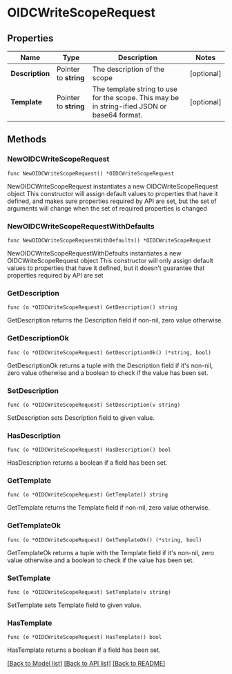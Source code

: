 # OIDCWriteScopeRequest


## Properties

Name | Type | Description | Notes
------------ | ------------- | ------------- | -------------
**Description** | Pointer to **string** | The description of the scope | [optional] 
**Template** | Pointer to **string** | The template string to use for the scope. This may be in string-ified JSON or base64 format. | [optional] 



## Methods


### NewOIDCWriteScopeRequest

`func NewOIDCWriteScopeRequest() *OIDCWriteScopeRequest`

NewOIDCWriteScopeRequest instantiates a new OIDCWriteScopeRequest object
This constructor will assign default values to properties that have it defined,
and makes sure properties required by API are set, but the set of arguments
will change when the set of required properties is changed

### NewOIDCWriteScopeRequestWithDefaults

`func NewOIDCWriteScopeRequestWithDefaults() *OIDCWriteScopeRequest`

NewOIDCWriteScopeRequestWithDefaults instantiates a new OIDCWriteScopeRequest object
This constructor will only assign default values to properties that have it defined,
but it doesn't guarantee that properties required by API are set


### GetDescription

`func (o *OIDCWriteScopeRequest) GetDescription() string`

GetDescription returns the Description field if non-nil, zero value otherwise.

### GetDescriptionOk

`func (o *OIDCWriteScopeRequest) GetDescriptionOk() (*string, bool)`

GetDescriptionOk returns a tuple with the Description field if it's non-nil, zero value otherwise
and a boolean to check if the value has been set.

### SetDescription

`func (o *OIDCWriteScopeRequest) SetDescription(v string)`

SetDescription sets Description field to given value.


### HasDescription

`func (o *OIDCWriteScopeRequest) HasDescription() bool`

HasDescription returns a boolean if a field has been set.




### GetTemplate

`func (o *OIDCWriteScopeRequest) GetTemplate() string`

GetTemplate returns the Template field if non-nil, zero value otherwise.

### GetTemplateOk

`func (o *OIDCWriteScopeRequest) GetTemplateOk() (*string, bool)`

GetTemplateOk returns a tuple with the Template field if it's non-nil, zero value otherwise
and a boolean to check if the value has been set.

### SetTemplate

`func (o *OIDCWriteScopeRequest) SetTemplate(v string)`

SetTemplate sets Template field to given value.


### HasTemplate

`func (o *OIDCWriteScopeRequest) HasTemplate() bool`

HasTemplate returns a boolean if a field has been set.









[[Back to Model list]](../README.md#documentation-for-models) [[Back to API list]](../README.md#documentation-for-api-endpoints) [[Back to README]](../README.md)


